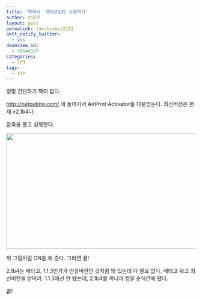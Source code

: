 ```yaml
---
title: '맥에서  에어프린트 사용하기'
author: 안형우
layout: post
permalink: /archives/2152
aktt_notify_twitter:
  - yes
daumview_id:
  - 36644187
categories:
  - 기타
tags:
  - TIP
---
```

정말 간단하기 짝이 없다.

<http://netputing.com/> 에 들어가서 AirPrint Activator를 다운받는다. 최신버전은 현재 v2.1b4다.

압축을 풀고 실행한다.

<img class="aligncenter" src="https://mytory.net/uploads/legacy/air-print-activator.jpg" alt="" width="632" height="307" />

위 그림처럼 ON을 해 준다. 그러면 끝!

2.1b4는 베타고, 1.1.3인가가 안정버전인 것처럼 돼 있는데 다 필요 없다. 베타고 뭐고 최신버전을 받아라. 1.1.3에선 안 됐는데, 2.1b4를 까니까 정말 순식간에 됐다.

끝!

&nbsp;